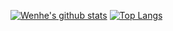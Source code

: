 [![Wenhe's github stats](https://github-readme-stats.vercel.app/api?username=WenheLI&show_icons=true&title_color=fff&icon_color=79ff97&text_color=9f9f9f&bg_color=151515)](https://github.com/WenheLI/)
[![Top Langs](https://github-readme-stats.vercel.app/api/top-langs/?username=WenheLI&show_icons=true&title_color=fff&icon_color=79ff97&text_color=9f9f9f&bg_color=151515&hide=Jupyter+Notebook)](https://github.com/anuraghazra/github-readme-stats)
